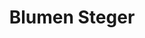 ---
title: "Blumen Steger"
url: /saalfelden-am-steinernen-meer/blumen-steger/
shop: Garten-Center
---
